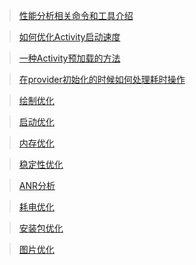 
> [性能分析相关命令和工具介绍](./性能分析相关命令和工具介绍.md)

> [如何优化Activity启动速度](./如何优化Activity启动速度.md) 

>[一种Activity预加载的方法](./一种Activity预加载的方法.md) 

> [在provider初始化的时候如何处理耗时操作](./在provider初始化的时候如何处理耗时操作.md)

> [绘制优化](./绘制优化.md)

> [启动优化](./启动优化.md)	

> [内存优化](./内存优化.md)

> [稳定性优化](./稳定性优化.md)

> [ANR分析](./ANR分析.md)

> [耗电优化](./耗电优化.md)

> [安装包优化](./安装包优化.md)

> [图片优化](./图片优化.md)